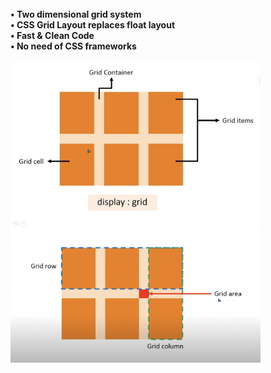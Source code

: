 
<br>
<b> • Two dimensional grid system<br>
        • CSS Grid Layout replaces float layout<br>
        • Fast & Clean Code<br>
        • No need of CSS frameworks<br>
    </b>
<br>

<img src="image/display.png" width="400px" display="inline-block">

<img src="image/grid.png" width="400px" display="inline-block">
